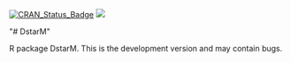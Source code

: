 [![CRAN_Status_Badge](http://www.r-pkg.org/badges/version/DstarM)](http://cran.r-project.org/package=DstarM)
![](http://cranlogs.r-pkg.org/badges/DstarM)

"# DstarM" 

R package DstarM. This is the development version and may contain bugs.
